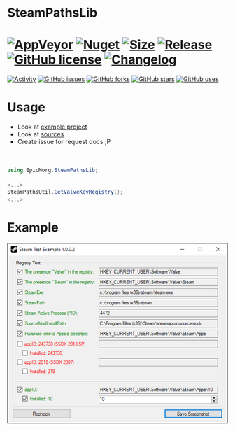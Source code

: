 # SteamPathsLib

# [![AppVeyor](https://img.shields.io/appveyor/ci/stamepicmorg/steampathslib?style=flat-square)](https://ci.appveyor.com/project/stamepicmorg/steampathslib) [![Nuget](https://img.shields.io/nuget/v/EpicMorg.SteamPathsLib?style=flat-square)](https://www.nuget.org/packages/EpicMorg.SteamPathsLib/) [![Size](https://img.shields.io/github/repo-size/EpicMorg/SteamPathsLib?label=size&style=flat-square)](https://github.com/EpicMorg/SteamPathsLib/archive/master.zip) [![Release](https://img.shields.io/github/v/release/EpicMorg/SteamPathsLib?style=flat-square)](https://github.com/EpicMorg/SteamPathsLib/releases) [![GitHub license](https://img.shields.io/github/license/EpicMorg/SteamPathsLib.svg?style=popout-square)](LICENSE.md) [![Changelog](https://img.shields.io/badge/Changelog-yellow.svg?style=popout-square)](CHANGELOG.md) 

[![Activity](https://img.shields.io/github/commit-activity/w/EpicMorg/SteamPathsLib?&style=flat-square)](https://github.com/EpicMorg/SteamPathsLib/commits) [![GitHub issues](https://img.shields.io/github/issues/EpicMorg/SteamPathsLib.svg?style=popout-square)](https://github.com/EpicMorg/SteamPathsLib/issues) [![GitHub forks](https://img.shields.io/github/forks/EpicMorg/SteamPathsLib.svg?style=popout-square)](https://github.com/EpicMorg/SteamPathsLib/network) [![GitHub stars](https://img.shields.io/github/stars/EpicMorg/SteamPathsLib.svg?style=popout-square)](https://github.com/EpicMorg/SteamPathsLib/stargazers) [![GitHub uses](https://img.shields.io/sourcegraph/rrc/github.com/EpicMorg/SteamPathsLib?style=flat-square)](https://github.com/EpicMorg/SteamPathsLib/pulse)
 
# Usage

* Look at [example project](https://github.com/EpicMorg/SteamPathsLib/blob/master/src/SteamTest/FrmMain.cs)
* Look at [sources](https://github.com/EpicMorg/SteamPathsLib/blob/master/src/EpicMorg.SteamPathsLib/SteamPathsUtil.cs)
* Create issue for request docs ;P

``` csharp


using EpicMorg.SteamPathsLib;

<...>
SteamPathsUtil.GetValveKeyRegistry();
<...>


```

# Example

![Example](https://raw.githubusercontent.com/EpicMorg/SteamPathsLib/master/SteamTest.Png)
